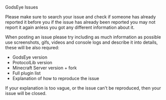 GodsEye Issues

Please make sure to search your issue and check if someone has already reported it before you
if the issue has already been reported you may not report it again anless you got any different
information about it.

When posting an issue please try including as much information as possible use screenshots, gifs, videos
and console logs and describe it into details, 
these will be also requred:

- GodsEye version
- ProtocolLib version
- Minecraft Server version + fork
- Full plugin list
- Explanation of how to reproduce the issue

If your explanation is too vague, or the issue can't be reproduced, then your issue will be closed.

